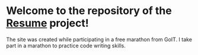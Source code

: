 # Welcome to the repository of the **[Resume](https://toryostr.github.io/resume/)** project!

The site was created while participating in a free marathon from GoIT.
I take part in a marathon to practice code writing skills.
